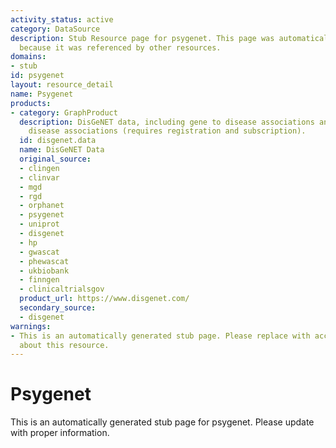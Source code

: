 ```yaml
---
activity_status: active
category: DataSource
description: Stub Resource page for psygenet. This page was automatically generated
  because it was referenced by other resources.
domains:
- stub
id: psygenet
layout: resource_detail
name: Psygenet
products:
- category: GraphProduct
  description: DisGeNET data, including gene to disease associations and variant to
    disease associations (requires registration and subscription).
  id: disgenet.data
  name: DisGeNET Data
  original_source:
  - clingen
  - clinvar
  - mgd
  - rgd
  - orphanet
  - psygenet
  - uniprot
  - disgenet
  - hp
  - gwascat
  - phewascat
  - ukbiobank
  - finngen
  - clinicaltrialsgov
  product_url: https://www.disgenet.com/
  secondary_source:
  - disgenet
warnings:
- This is an automatically generated stub page. Please replace with accurate information
  about this resource.
---
```

# Psygenet

This is an automatically generated stub page for psygenet. Please update with proper information.